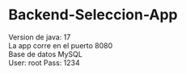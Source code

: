 # Backend-Seleccion-App <br>
Version de java: 17 <br>
La app corre en el puerto 8080 <br>
Base de datos MySQL <br>
 User: root
 Pass: 1234
